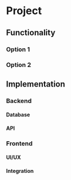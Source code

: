 # Project
## Functionality
### Option 1
### Option 2
## Implementation
### Backend
#### Database
#### API
### Frontend
#### UI/UX
#### Integration
